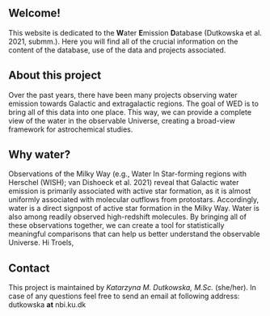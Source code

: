 ## Welcome!

This website is dedicated to the **W**ater **E**mission **D**atabase (Dutkowska et al. 2021, submm.). Here you will find all of the crucial information on the content of the database, use of the data and projects associated. 

## About this project

Over the past years, there have been many projects observing water emission towards Galactic and extragalactic regions. The goal of WED is to bring all of this data into one place. This way, we can provide a complete view of the water in the observable Universe, creating a broad-view framework for astrochemical studies. 

## Why water?

Observations of the Milky Way (e.g., Water In Star-forming regions with Herschel (WISH); van Dishoeck et al. 2021) reveal that Galactic water emission is primarily associated with active star formation, as it is almost uniformly associated with molecular outflows from protostars. Accordingly, water is a direct signpost of active star formation in the Milky Way. Water is also among readily observed high-redshift molecules. By bringing all of these observations together, we can create a tool for statistically meaningful comparisons that can help us better understand the observable Universe. Hi Troels,

## Contact
This project is maintained by *Katarzyna M. Dutkowska, M.Sc.* (she/her). In case of any questions feel free to send an email at following address: dutkowska **at** nbi.ku.dk
